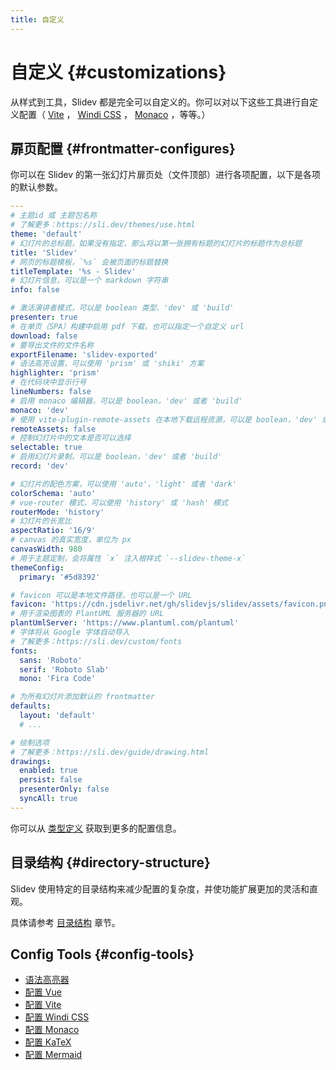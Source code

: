 ```yaml
---
title: 自定义
---
```


# 自定义 {#customizations}

从样式到工具，Slidev 都是完全可以自定义的。你可以对以下这些工具进行自定义配置（ [Vite](/custom/config-vite) ， [Windi CSS](/custom/config-windicss) ， [Monaco](/custom/config-monaco) ，等等。）

## 扉页配置 {#frontmatter-configures}

你可以在 Slidev 的第一张幻灯片扉页处（文件顶部）进行各项配置，以下是各项的默认参数。

```yaml
---
# 主题id 或 主题包名称
# 了解更多：https://sli.dev/themes/use.html
theme: 'default'
# 幻灯片的总标题，如果没有指定，那么将以第一张拥有标题的幻灯片的标题作为总标题
title: 'Slidev'
# 网页的标题模板，`%s` 会被页面的标题替换
titleTemplate: '%s - Slidev'
# 幻灯片信息，可以是一个 markdown 字符串
info: false

# 激活演讲者模式，可以是 boolean 类型、'dev' 或 'build'
presenter: true
# 在单页（SPA）构建中启用 pdf 下载，也可以指定一个自定义 url
download: false
# 要导出文件的文件名称
exportFilename: 'slidev-exported'
# 语法高亮设置，可以使用 'prism' 或 'shiki' 方案
highlighter: 'prism'
# 在代码块中显示行号
lineNumbers: false
# 启用 monaco 编辑器，可以是 boolean，'dev' 或者 'build'
monaco: 'dev'
# 使用 vite-plugin-remote-assets 在本地下载远程资源，可以是 boolean，'dev' 或者 'build'
remoteAssets: false
# 控制幻灯片中的文本是否可以选择
selectable: true
# 启用幻灯片录制，可以是 boolean，'dev' 或者 'build'
record: 'dev'

# 幻灯片的配色方案，可以使用 'auto'，'light' 或者 'dark'
colorSchema: 'auto'
# vue-router 模式，可以使用 'history' 或 'hash' 模式
routerMode: 'history'
# 幻灯片的长宽比
aspectRatio: '16/9'
# canvas 的真实宽度，单位为 px
canvasWidth: 980
# 用于主题定制，会将属性 `x` 注入根样式 `--slidev-theme-x`
themeConfig:
  primary: '#5d8392'

# favicon 可以是本地文件路径，也可以是一个 URL
favicon: 'https://cdn.jsdelivr.net/gh/slidevjs/slidev/assets/favicon.png'
# 用于渲染图表的 PlantUML 服务器的 URL
plantUmlServer: 'https://www.plantuml.com/plantuml'
# 字体将从 Google 字体自动导入
# 了解更多：https://sli.dev/custom/fonts
fonts:
  sans: 'Roboto'
  serif: 'Roboto Slab'
  mono: 'Fira Code'

# 为所有幻灯片添加默认的 frontmatter
defaults:
  layout: 'default'
  # ...

# 绘制选项
# 了解更多：https://sli.dev/guide/drawing.html
drawings:
  enabled: true
  persist: false
  presenterOnly: false
  syncAll: true
---
```

你可以从 [类型定义](https://github.com/slidevjs/slidev/blob/main/packages/types/src/config.ts) 获取到更多的配置信息。

## 目录结构 {#directory-structure}

Slidev 使用特定的目录结构来减少配置的复杂度，并使功能扩展更加的灵活和直观。

具体请参考 [目录结构](/custom/directory-structure) 章节。

## Config Tools {#config-tools}

- [语法高亮器](/custom/highlighters)
- [配置 Vue](/custom/config-vue)
- [配置 Vite](/custom/config-vite)
- [配置 Windi CSS](/custom/config-windicss)
- [配置 Monaco](/custom/config-monaco)
- [配置 KaTeX](/custom/config-katex)
- [配置 Mermaid](/custom/config-mermaid)
